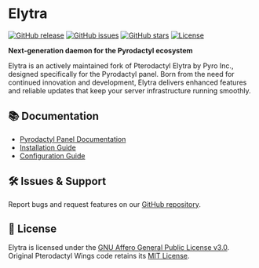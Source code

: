 # Elytra

[![GitHub release](https://img.shields.io/github/v/release/pyrohost/elytra?style=flat-square)](https://github.com/pyrohost/elytra/releases)
[![GitHub issues](https://img.shields.io/github/issues/pyrohost/elytra?style=flat-square)](https://github.com/pyrohost/elytra/issues)
[![GitHub stars](https://img.shields.io/github/stars/pyrohost/elytra?style=flat-square)](https://github.com/pyrohost/elytra/stargazers)
[![License](https://img.shields.io/github/license/pyrohost/elytra?style=flat-square)](LICENSE)

**Next-generation daemon for the Pyrodactyl ecosystem**

Elytra is an actively maintained fork of Pterodactyl Elytra by Pyro Inc., designed specifically for the Pyrodactyl panel. Born from the need for continued innovation and development, Elytra delivers enhanced features and reliable updates that keep your server infrastructure running smoothly.

## 📚 Documentation

- [Pyrodactyl Panel Documentation](https://pyrodactyl.dev)
- [Installation Guide](https://pyrodactyl.dev/docs/elytra/installation.html)
- [Configuration Guide](https://pyrodactyl.dev/docs/elytra/configuration.html)

## 🛠️ Issues & Support

Report bugs and request features on our [GitHub repository](https://github.com/pyrohost/elytra).

## 📄 License

Elytra is licensed under the [GNU Affero General Public License v3.0](LICENSE). Original Pterodactyl Wings code retains its [MIT License](ORIGINAL_LICENSE).
